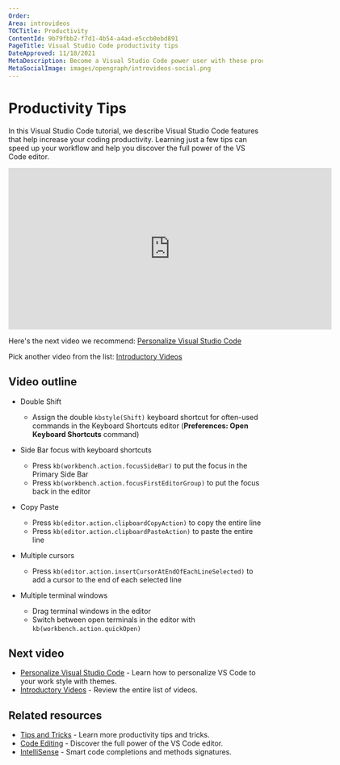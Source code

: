 ```yaml
---
Order:
Area: introvideos
TOCTitle: Productivity
ContentId: 9b79fbb2-f7d1-4b54-a4ad-e5ccb0ebd891
PageTitle: Visual Studio Code productivity tips
DateApproved: 11/18/2021
MetaDescription: Become a Visual Studio Code power user with these productivity tips.
MetaSocialImage: images/opengraph/introvideos-social.png
---
```

# Productivity Tips

In this Visual Studio Code tutorial, we describe Visual Studio Code features that help increase your coding productivity. Learning just a few tips can speed up your workflow and help you discover the full power of the VS Code editor.

<iframe src="https://www.youtube-nocookie.com/embed/HIqONcVBEm0" width="640" height="320" allowFullScreen="true" frameBorder="0" title="Productivity tips for Visual Studio Code"></iframe>

Here's the next video we recommend: [Personalize Visual Studio Code](/docs/introvideos/configure.md)

Pick another video from the list: [Introductory Videos](/docs/getstarted/introvideos.md)

## Video outline

* Double Shift

  * Assign the double `kbstyle(Shift)` keyboard shortcut for often-used commands in the Keyboard Shortcuts editor (**Preferences: Open Keyboard Shortcuts** command)

* Side Bar focus with keyboard shortcuts

  * Press `kb(workbench.action.focusSideBar)` to put the focus in the Primary Side Bar
  * Press `kb(workbench.action.focusFirstEditorGroup)` to put the focus back in the editor

* Copy Paste

  * Press `kb(editor.action.clipboardCopyAction)` to copy the entire line
  * Press `kb(editor.action.clipboardPasteAction)` to paste the entire line

* Multiple cursors

  * Press `kb(editor.action.insertCursorAtEndOfEachLineSelected)` to add a cursor to the end of each selected line

* Multiple terminal windows

  * Drag terminal windows in the editor
  * Switch between open terminals in the editor with `kb(workbench.action.quickOpen)`

## Next video

* [Personalize Visual Studio Code](/docs/introvideos/configure.md) - Learn how to personalize VS Code to your work style with themes.
* [Introductory Videos](/docs/getstarted/introvideos.md) - Review the entire list of videos.

## Related resources

* [Tips and Tricks](/docs/getstarted/tips-and-tricks.md) - Learn more productivity tips and tricks.
* [Code Editing](/docs/editing/codebasics.md) - Discover the full power of the VS Code editor.
* [IntelliSense](/docs/editing/intellisense.md) - Smart code completions and methods signatures.

